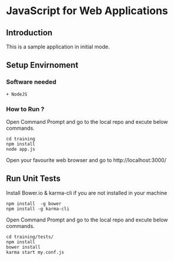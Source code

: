 # JavaScript for Web Applications

## Introduction
This is a sample application in initial mode.

## Setup Envirnoment 

### <i class="icon-hdd"></i> Software needed
	+ NodeJS


### <i class="icon-upload"></i> How to Run ?
Open Command Prompt and go to the local repo and excute below commands. 

```
cd training
npm install
node app.js
```

Open your favourite web browser and go to http://localhost:3000/


## Run Unit Tests

Install Bower.io & karma-cli if you are not installed in your machine

```
npm install  -g bower
npm install -g karma-cli
```

Open Command Prompt and go to the local repo and excute below commands.

```
cd training/tests/
npm install
bower install
karma start my.conf.js
```